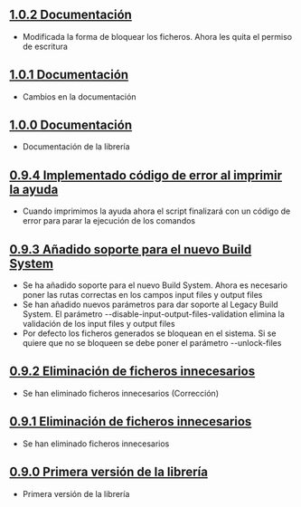 ## [1.0.2 Documentación](https://svrgitpub.sdos.es/iOS/SDOSSwinject.git/tree/v1.0.2)

- Modificada la forma de bloquear los ficheros. Ahora les quita el permiso de escritura

## [1.0.1 Documentación](https://svrgitpub.sdos.es/iOS/SDOSSwinject.git/tree/v1.0.1)

- Cambios en la documentación

## [1.0.0 Documentación](https://svrgitpub.sdos.es/iOS/SDOSSwinject.git/tree/v1.0.0)

- Documentación de la librería

## [0.9.4 Implementado código de error al imprimir la ayuda](https://svrgitpub.sdos.es/iOS/SDOSSwinject.git/tree/v0.9.4)

- Cuando imprimimos la ayuda ahora el script finalizará con un código de error para parar la ejecución de los comandos

## [0.9.3 Añadido soporte para el nuevo Build System](https://svrgitpub.sdos.es/iOS/SDOSSwinject.git/tree/v0.9.3)

- Se ha añadido soporte para el nuevo Build System. Ahora es necesario poner las rutas correctas en los campos input files y output files
- Se han añadido nuevos parámetros para dar soporte al Legacy Build System. El parámetro --disable-input-output-files-validation elimina la validación de los input files y output files
- Por defecto los ficheros generados se bloquean en el sistema. Si se quiere que no se bloqueen se debe poner el parámetro --unlock-files

## [0.9.2 Eliminación de ficheros innecesarios](https://svrgitpub.sdos.es/iOS/SDOSSwinject.git/tree/v0.9.2)

- Se han eliminado ficheros innecesarios (Corrección)

## [0.9.1 Eliminación de ficheros innecesarios](https://svrgitpub.sdos.es/iOS/SDOSSwinject.git/tree/v0.9.1)

- Se han eliminado ficheros innecesarios

## [0.9.0 Primera versión de la librería](https://svrgitpub.sdos.es/iOS/SDOSSwinject.git/tree/v0.9.0)

- Primera versión de la librería
